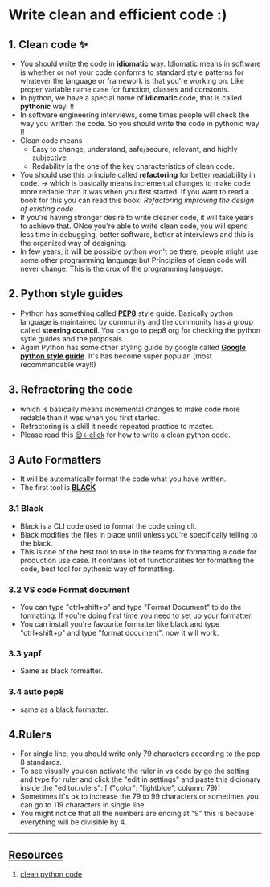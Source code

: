 # Write clean and efficient code :) 

## 1. Clean code ✨

* You should write the code in **idiomatic** way. Idiomatic means in software is whether or not your code conforms to standard style patterns for whatever the language or framework is that you're working on. Like proper variable name case for function, classes and constonts.
* In python, we have a special name of **idiomatic** code, that is called **pythonic** way. !!
* In software engineering interviews, some times people will check the way you written the code. So you should write the code in pythonic way !!
* Clean code means 
    - Easy to change, understand, safe/secure, relevant, and highly subjective.
    - Redability is the one of the key characteristics of clean code.
* You should use this principle called **refactoring** for better readability in code.  -> which is basically means incremental changes to make code more redable than it was when you first started. If you want to read a book for this you can read this book: <i>Refactoring improving the design of existing code</i>.
* If you're having stronger desire to write cleaner code, it will take years to achieve that. ONce you're able to write clean code, you will spend less time in debugging, better software, better at interviews and this is the organized way of designing.
* In few years, it will be possible python won't be there, people might use some other programming language but Principiles of clean code will never change. This is the crux of the programming language.

## 2. Python style guides

* Python has something called [**PEP8**](https://peps.python.org/pep-0008/) style guide. Basically python language is maintained by community and the community has a group called **steering council**. You can go to pep8 org for checking the python sytle guides and the proposals.
* Again Python has some other styling guide by google called [**Google python style guide**](https://google.github.io/styleguide/pyguide.html). It's has become super popular. (most recommandable way!!)

## 3. Refractoring the code

* which is basically means incremental changes to make code more redable than it was when you first started.
* Refractoring is a skill it needs repeated practice to master.
* Please read this [😌<-click](https://testdriven.io/blog/clean-code-python/) for how to write a clean python code.

## 3 Auto Formatters

* It will be automatically format the code what you have written.
* The first tool is [**BLACK**](https://github.com/psf/black)

### 3.1 Black

* Black is a CLI code used to format the code using cli.
* Black modifies the files in place until unless you're specifically telling to the black.
* This is one of the best tool to use in the teams for formatting a code for production use case. It contains lot of functionalities for formatting the code, best tool for pythonic way of formatting.

### 3.2 VS code Format document

* You can type "ctrl+shift+p" and type "Format Document" to do the formatting. If you're doing first time you need to set up your formatter.
* You can install you're favourite formatter like black and type "ctrl+shift+p" and type "format document". now it will work.

### 3.3 yapf

* Same as black formatter.

### 3.4 auto pep8 

* same as a black formatter. 

## 4.Rulers

* For single line, you should write only 79 characters according to the pep 8 standards.
* To see visually you can activate the ruler in vs code by go the setting and type for ruler and click the "edit in settings" and paste this dicionary inside the "editor.rulers": [ {"color": "lightblue", column: 79}]
* Sometimes it's ok to increase the 79 to 99 characters or sometimes you can go to 119 characters in single line.
* You might notice that all the numbers are ending at "9" this is because everything will be divisible by 4. 

---

## [Resources](https://github.com/phitoduck/python-software-development-course)

1. [clean python code](https://testdriven.io/blog/clean-code-python/)
